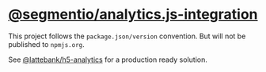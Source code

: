 [@segmentio/analytics.js-integration](https://github.com/segmentio/analytics.js-integration)
==

This project follows the `package.json/version` convention. But will not be published to `npmjs.org`.

See [@lattebank/h5-analytics](https://github.com/lattebank/h5-analytics) for a production ready solution.
